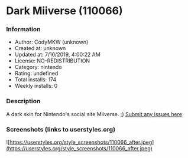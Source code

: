 # Dark Miiverse (110066)

### Information
- Author: CodyMKW (unknown)
- Created at: unknown
- Updated at: 7/16/2019, 4:00:22 AM
- License: NO-REDISTRIBUTION
- Category: nintendo
- Rating: undefined
- Total installs: 174
- Weekly installs: 0


### Description
A dark skin for Nintendo's social site Miiverse. ;)
<a href="https://github.com/CodyMKW/My-Userstyles/issues">Submit any issues here</a>


### Screenshots (links to userstyles.org)
![https://userstyles.org/style_screenshots/110066_after.jpeg](https://userstyles.org/style_screenshots/110066_after.jpeg)


